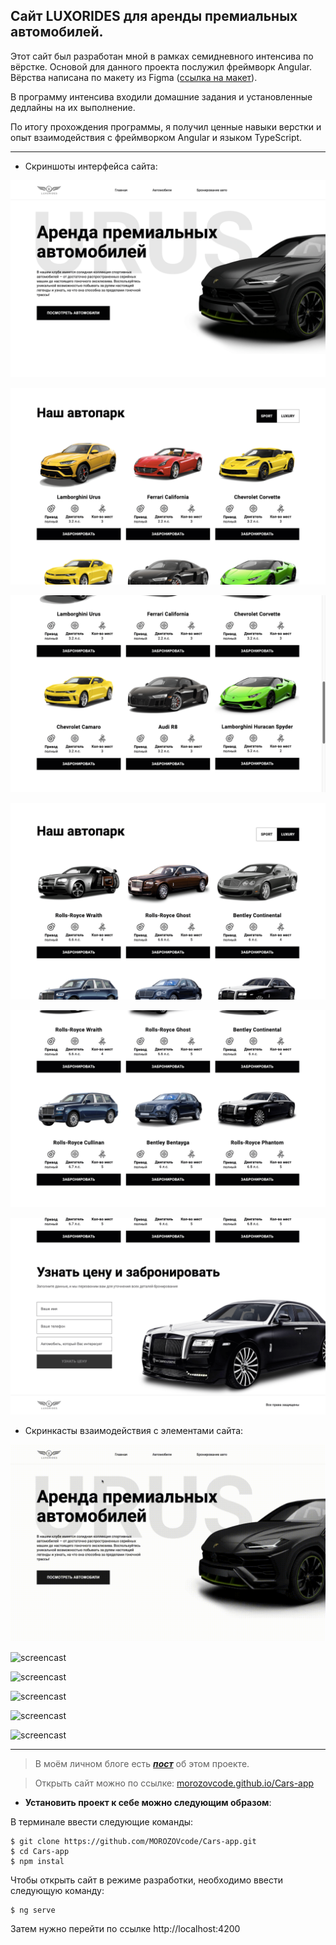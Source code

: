 ## Сайт LUXORIDES для аренды премиальных автомобилей.

Этот сайт был разработан мной в рамках семидневного интенсива по вёрстке. Основой для данного проекта послужил фреймворк Angular. Вёрства написана по макету из Figma ([ссылка на макет](https://www.figma.com/file/Ti6JoXstsk9S9gA4WTBExj/frontend-intensive?type=design&node-id=1-6&t=ULtz46TWpzbuCcTV-0)).

В программу интенсива входили домашние задания и установленные дедлайны на их выполнение.

По итогу прохождения программы, я получил ценные навыки верстки и опыт взаимодействия с фреймворком Angular и языком TypeScript.

---

- Скриншоты интерфейса сайта:

![screenshot](https://github.com/MOROZOVcode/Cars-app/blob/main/forReade/Cars-app1.png)

![screenshot](https://github.com/MOROZOVcode/Cars-app/blob/main/forReade/Cars-app2.png)

![screenshot](https://github.com/MOROZOVcode/Cars-app/blob/main/forReade/Cars-app3.png)

![screenshot](https://github.com/MOROZOVcode/Cars-app/blob/main/forReade/Cars-app4.png)

![screenshot](https://github.com/MOROZOVcode/Cars-app/blob/main/forReade/Cars-app5.png)

![screenshot](https://github.com/MOROZOVcode/Cars-app/blob/main/forReade/Cars-app6.png)

- Скринкасты взаимодействия с элементами сайта:

![screencast](https://github.com/MOROZOVcode/Cars-app/blob/main/forReade/Cars-app1.gif)

![screencast](https://github.com/MOROZOVcode/Cars-app/blob/main/forReade/Cars-app2.gif)

![screencast](https://github.com/MOROZOVcode/Cars-app/blob/main/forReade/Cars-app3.gif)

![screencast](https://github.com/MOROZOVcode/Cars-app/blob/main/forReade/Cars-app4.gif)

![screencast](https://github.com/MOROZOVcode/Cars-app/blob/main/forReade/Cars-app5.gif)

![screencast](https://github.com/MOROZOVcode/Cars-app/blob/main/forReade/Cars-app6.gif)

---

> В моём личном блоге есть [_**пост**_](https://t.me/morozov_code/63) об этом проекте.

> Открыть сайт можно по ссылке: [morozovcode.github.io/Cars-app](https://morozovcode.github.io/Cars-app/)

- **Установить проект к себе можно следующим образом**:

В терминале ввести следующие команды:

```
$ git clone https://github.com/MOROZOVcode/Cars-app.git
$ cd Cars-app
$ npm instal
```

Чтобы открыть сайт в режиме разработки, необходимо ввести следующую команду:

```
$ ng serve
```

Затем нужно перейти по ссылке http://localhost:4200

